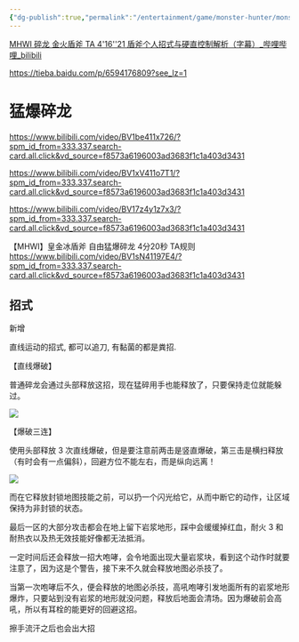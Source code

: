 ```yaml
---
{"dg-publish":true,"permalink":"/entertainment/game/monster-hunter/monster//"}
---
```



[MHWI 碎龙 金火盾斧 TA 4'16''21 盾斧个人招式与硬直控制解析（字幕）\_哔哩哔哩\_bilibili](https://www.bilibili.com/video/BV1u7411C7Vp/?spm_id_from=333.337.search-card.all.click&vd_source=f8573a6196003ad3683f1c1a403d3431)

https://tieba.baidu.com/p/6594176809?see_lz=1

# 猛爆碎龙

https://www.bilibili.com/video/BV1be411x726/?spm_id_from=333.337.search-card.all.click&vd_source=f8573a6196003ad3683f1c1a403d3431

https://www.bilibili.com/video/BV1xV411o7T1/?spm_id_from=333.337.search-card.all.click&vd_source=f8573a6196003ad3683f1c1a403d3431

https://www.bilibili.com/video/BV17z4y1z7x3/?spm_id_from=333.337.search-card.all.click&vd_source=f8573a6196003ad3683f1c1a403d3431

【MHWI】皇金冰盾斧 自由猛爆碎龙 4分20秒 TA规则 https://www.bilibili.com/video/BV1sN41197E4/?spm_id_from=333.337.search-card.all.click&vd_source=f8573a6196003ad3683f1c1a403d3431
## 招式

新增

直线运动的招式, 都可以追刀, 有黏菌的都是粪招.

【直线爆破】

普通碎龙会通过头部释放这招，现在猛碎用手也能释放了，只要保持走位就能躲过。

![](/img/user/entertainment/game/monster-hunter/monster/碎龙/fefa9f0e4bfbfbed1391451a6ff0f736aec31f65.gif)

【爆破三连】

使用头部释放 3 次直线爆破，但是要注意前两击是竖直爆破，第三击是横扫释放（有时会有一点偏斜），回避方位不能左右，而是纵向远离！

![](/img/user/entertainment/game/monster-hunter/monster/碎龙/b58a92ed8a1363279225b156868fa0ec09fac766.gif)

而在它释放封锁地图技能之前，可以扔一个闪光给它，从而中断它的动作，让区域保持为非封锁的状态。

最后一区的大部分攻击都会在地上留下岩浆地形，踩中会缓缓掉红血，耐火 3 和耐热衣以及热无效技能好像都无法抵消。

一定时间后还会释放一招大咆哮，会令地面出现大量岩浆块，看到这个动作时就要注意了，因为这是个警告，接下来不久就会释放地图必杀技了。

当第一次咆哮后不久，便会释放的地图必杀技，高吼咆哮引发地面所有的岩浆地形爆炸，只要站到没有岩浆的地形就没问题，释放后地面会清场。因为爆破前会高吼，所以有耳栓的能更好的回避这招。

擦手流汗之后也会出大招
